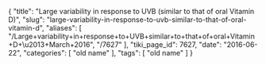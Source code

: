 {
    "title": "Large variability in response to UVB (similar to that of oral Vitamin D)",
    "slug": "large-variability-in-response-to-uvb-similar-to-that-of-oral-vitamin-d",
    "aliases": [
        "/Large+variability+in+response+to+UVB+similar+to+that+of+oral+Vitamin+D+\u2013+March+2016",
        "/7627"
    ],
    "tiki_page_id": 7627,
    "date": "2016-06-22",
    "categories": [
        "old name"
    ],
    "tags": [
        "old name"
    ]
}